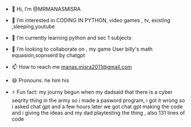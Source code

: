 - 👋 Hi, I’m @MRMANASMISRA
- 👀 I’m interested in CODING IN PYTHON, video games , tv, existing ,sleeping,youtube
- 🌱 I’m currently learning python and sec 1 subjects
- 💞️ I’m looking to collaborate on , my game User
billy's  math  equasion,sopnserd by chatgpt
- 📫 How to reach me manas.misra2011@gmail.com

- 😄 Pronouns: he him his
- ⚡ Fun fact: my journy begun when my dadsaid that there is a cyber seqrity thing in the army so i made a pasword program, i got it wrong so i asked chat gpt and a few hours later we got chat gpt making the code and i giving the ideas and my dad playtesting the thing , also 131 lines of code

<!---
MRMANASMISRA/MRMANASMISRA is a ✨ special ✨ repository because its `README.md` (this file) appears on your GitHub profile.
You can click the Preview link to take a look at your changes.
--->
